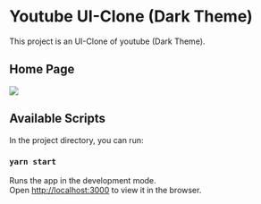 # Youtube UI-Clone (Dark Theme)

This project is an UI-Clone of youtube (Dark Theme).

## Home Page

![](/src/utild/Print.png)

## Available Scripts

In the project directory, you can run:

### `yarn start`

Runs the app in the development mode.\
Open [http://localhost:3000](http://localhost:3000) to view it in the browser.